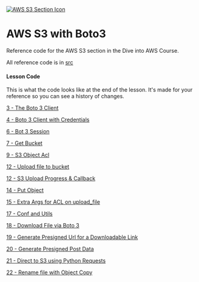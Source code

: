 [![AWS S3 Section Icon](https://static.codingforentrepreneurs.com/media/courses/aws/section/images/AWS_S3.jpg)](https://cfe.sh/courses/aws/aws-s3)

# AWS S3 with Boto3
Reference code for the AWS S3 section in the Dive into AWS Course.


All reference code is in [src](./src)


#### Lesson Code
This is what the code looks like at the end of the lesson. It's made for your reference so you can see a history of changes.

[3 - The Boto 3 Client](../../tree/a3affafb7747dbb269f5ac69f8ce1d3a5b058ddf/)

[4 - Boto 3 Client with Credentials](../../tree/f25e3bf3901129080291e8d1099de9d3f31adff3/)

[6 - Bot 3 Session](../../tree/776875ea105a76e02027404638e2437129638431/)

[7 - Get Bucket](../../tree/cf9f1897ef8875bddf1ce27a15d238f43efae224/)

[9 - S3 Object Acl](../../tree/bcbf3a8902bd3d731f58194e74c6d1450c3d9e64/)

[12 - Upload file to bucket](../../tree/544133824996c6564243e866e5ab4ca5d886338a/)

[12 - S3 Upload Progress & Callback](../../tree/e0738f4367323af9bbbd46305156bbc4ea3877b0/)

[14 - Put Object](../../tree/e963c2c7ef9a9e7dbe8b2481e2d913ae892e80c0/)

[15 - Extra Args for ACL on upload_file](../../tree/13f36b24ffeff2de3c9dcc2ee7430b3608e30bae/)

[17 - Conf and Utils](../../tree/404bb7189e6aa02bdf84ecd524a272c9bfba37f2/)

[18 - Download File via Boto 3](../../tree/62b1db4bf4a189ccf9a3453f9e43c74a03f4a22c/)

[19 - Generate Presigned Url for a Downloadable Link](../../tree/64f1d5e4b652ee2828d1188f6924bac570e16053/)

[20 - Generate Presigned Post Data](../../tree/5cb91eef976c2002b1771d199f3e751e84efa4ec/)

[21 - Direct to S3 using Python Requests](../../tree/c7ebd9ffded15e434057944b961f84313b9ef508/)

[22 - Rename file with Object Copy](../../tree/3952bd5bc27dfe390c57bc3c9091044b63308ba9/)

